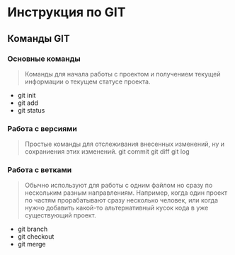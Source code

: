 # Инструкция по GIT

## Команды GIT

### Основные команды
> Команды для начала работы c проектом и получением текущей информации о текущем статусе проекта.
* git init
* git add
* git status

### Работа с версиями
> Простые команды для отслеживания внесенных изменений, ну и сохраниения этих изменений.
git commit
git diff
git log

### Работа с ветками
> Обычно используют для работы с одним файлом но сразу по нескольким разным направлениям. Например, когда один проект по частям прорабатывают сразу несколько человек, или когда нужно добавить какой-то альтернативный кусок кода в уже существующий проект.
* git branch
* git checkout
* git merge
